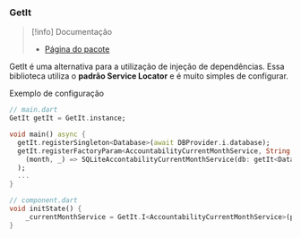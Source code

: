 
### GetIt

> [!info] Documentação
> - [Página do pacote](https://pub.dev/packages/get_it)

GetIt é uma alternativa para a utilização de injeção de dependências. Essa biblioteca utiliza o **padrão Service Locator** e é muito simples de configurar.

Exemplo de configuração

```dart
// main.dart
GetIt getIt = GetIt.instance;

void main() async {
  getIt.registerSingleton<Database>(await DBProvider.i.database);
  getIt.registerFactoryParam<AccountabilityCurrentMonthService, String, void>(
    (month, _) => SQLiteAccontabilityCurrentMonthService(db: getIt<Database>(), month: month),
  );
  ...
}

// component.dart
void initState() {
    _currentMonthService = GetIt.I<AccountabilityCurrentMonthService>(param1: _selectedMonth);
}
```

